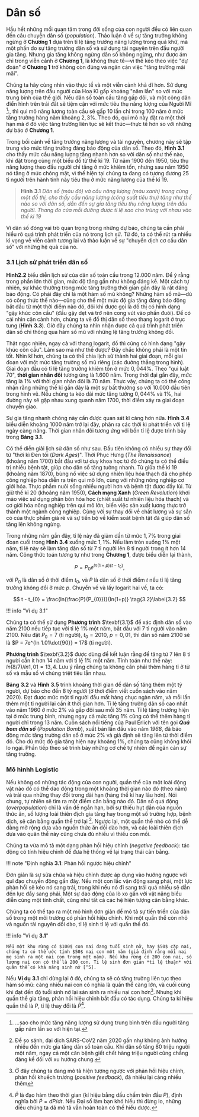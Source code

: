 # Dân số

Hầu hết những mối quan tâm trong đời sống của con người đều có liên quan đến câu chuyện dân số (*population*). Thảo luận ở về sự tăng trưởng không ngừng ở **Chương 1** dựa trên tỉ lệ tăng trưởng năng lượng trong quá khứ, mà một phần do sự tăng trưởng dân số và sử dụng tài nguyên trên đầu người gia tăng. Nhưng gia tăng không ngừng dân số không ngừng, như được ám chỉ trong viễn cảnh ở **Chương 1**, là không thực tế&mdash;vì thế kéo theo việc "dự đoán" ở **Chương 1** trở không còn đúng và ngăn cản việc "tăng trưởng mãi mãi".

Chúng ta hãy cùng nhìn vào thực tế và một viễn cảnh khả dĩ hơn. Sử dụng năng lượng trên đầu người của Hoa Kì gấp khoảng "năm lần" so với mức trung bình của thế giới. Nếu dân số toàn cầu tăng gấp đôi, và một công dân điển hình trên trái đất sẽ tiệm cận với mức tiêu thụ năng lượng của Người Mĩ [^1]:, thì qui mô năng lượng toàn cầu sẽ gấp $10$ lần chỉ trong $100$ năm ở mức tăng trưởng hàng năm khoảng $2{,}3\%$. Theo đó, qui mô này đặt ra một thời hạn mà ở đó việc tăng trưởng liên tục sẽ kết thúc&mdash;thực tế hơn so với những dự báo ở **Chương 1**.

[^1]:

    ...sao cho mức tăng năng lượng sử dụng trung bình trên đầu người tăng gấp năm lần so với hiện tại.

Trong bối cảnh về tăng trưởng năng lượng và tài nguyên, chương này sẽ tập trung vào mức tăng trưởng đáng báo động của dân số. Theo đó, **Hình** $\textbf{3.1}$ cho thấy mức cầu năng lượng tăng nhanh hơn so với dân số như thế nào, khi đặt trong cùng một biểu đồ từ thế kỉ $19$. Từ năm $1900$ đến $1950$, tiêu thụ năng lượng theo đầu người chỉ tăng ở mức khiêm tốn, nhưng sau năm $1950$ nó tăng ở mức chóng mặt, vì thế hiện tại chúng ta đang có tương đương $25$ tỉ người trên hành tinh này tiêu thụ ở mức năng lượng của thế kỉ $19$.

> **Hình** $\textbf{3.1}$ *Dân số (màu đỏ) và cầu năng lượng (màu xanh) trong cùng một đồ thị, cho thấy cầu năng lượng (công suất tiêu thụ) tăng như thế nào so với dân số, dẫn đến sự gia tăng tiêu thụ năng lượng trên đầu người. Thang đo của mỗi đường được tỉ lệ sao cho trùng với nhau vào thế kỉ $19$*

Vì dân số đóng vai trò quan trọng trong những dự báo, chúng ta cần phải hiểu rõ quá trình phát triển của nó trong lịch sử. Từ đó, ta có thể rút ra nhiều kì vọng về viễn cảnh tương lai và thảo luận về sự "chuyển dịch cơ cấu dân số" với những hệ quả của nó.

### 3.1 Lịch sử phát triển dân số

**Hình**$\textbf{2.2}$ biểu diễn lịch sử của dân số toàn cầu trong $12.000$ năm. Để ý rằng trong phần lớn thời gian, mức độ tăng gần như không đáng kể. Một cách tự nhiên, sự khác thường trong mức tăng trưởng thời gian gần đây là rất đáng báo động. Có phải đây chỉ là một hàm số mũ không? Những hàm số mũ&mdash;dù có công thức thế nào&mdash;cũng cho thế một mức độ gia tăng đáng báo động bắt đầu từ một thời điểm nào đó, đôi khi được gọi là đồ thị có hình dạng "gậy khúc côn cầu" (đầu gậy dẹt và trở nên cong vút vào phần đuôi). Để có cái nhìn cận cảnh hơn, chúng ta vẽ đồ thị dân số theo thang logarit ở trục tung (**Hình** $\textbf{3.3}$). Giờ đây chúng ta nhìn nhận được cả quá trình phát triển dân số chỉ thông qua hàm số mũ với những lệ tăng trưởng không đổi.

Thật ngạc nhiên, ngay cả với thang logarit, đồ thì cũng có hình dạng "gậy khúc côn cầu". Làm sao mà như thế được? Đây chắc không phải là một tin tốt. Nhìn kĩ hơn, chúng ta có thể chia lịch sử thành hai giai đoạn, mỗi giai đoạn với một mức tăng trưởng số mũ riêng (các đường thẳng trong hình). Giai đoạn đầu có tỉ lệ tăng trưởng khiêm tốn ở mức $0{,}044\%$. Theo "qui luật $70$", **thời gian nhân đôi** tương ứng là $1.600$ năm. Trong thời đại gần đây, mức tăng là $1\%$ với thời gian nhân đôi là $70$ năm. Thực vậy, chúng ta có thể công nhận rằng những thế kỉ gần đây là một sự bất thường so với $10.000$ đầu tiên trong hình vẽ. Nếu chúng ta kéo dài mức tăng tưởng $0{,}044\%$ và $1\%$, hai đường này sẽ gặp nhau xung quanh năm 1700, thời điểm xảy ra giai đoạn chuyển giao.

Sự gia tăng nhanh chóng này cần được quan sát kĩ càng hơn nữa. **Hình** $\textbf{3.4}$ biểu diễn khoảng $1000$ năm trở lại đây, phân ra các thời kì phát triển với tỉ lệ ngày càng năng. Thời gian nhân đôi tương ứng với bốn tỉ lệ được trình bày trong **Bảng** $\textbf{3.1}$.

Có thể diễn giải lịch sử dân số như sau. Đầu tiên không có nhiều sự thay đổi từ "thời kì Đen tối (*Dark Ages*)". Thời Phục Hưng (*The Renaissance*) (khoảng năm $1700$) bắt đầu với tư duy khoa học từ đó chúng ta có thể điều trị nhiều bệnh tật, giúp cho dân số tăng tưởng nhanh. Từ giữa thế kỉ $19$ (khoảng năm $1870$),  bùng nổ việc sử dụng nhiên liệu hóa thạch đã cho phép công nghiệp hóa diễn ra trên qui mô lớn, cùng với những nông nghiệp cơ giới hóa. Thực phẩm nuôi sống nhiều người hơn và bệnh tật được đẩy lùi. Từ giữ thế kỉ $20$ (khoảng năm $1950$), **Cách mạng Xanh** (*Green Revolution*) khơi mào việc sử dụng phân bón hóa học (chiết suất từ nhiên liệu hóa thạch) và cơ giới hóa nông nghiệp trên qui mô lớn, biến việc sản xuất lương thực trở thành một ngành công nghiệp. Cùng với sự thay đổi về chất lượng và sự sẵn có của thực phẩm giá rẻ và sự tiến bộ về kiểm soát bệnh tật đã giúp dân số tăng lên không ngừng. 

[^2]: 
    
    ...ngoại từ nạn đói và bệnh dịch xảy ra vào thế kỉ $14$

Trong những năm gần đây, tỉ lệ này đã giảm dần từ mức $1{,}7\%$ trong giai đoạn cuối trong **Hình** $\textbf{3.4}$ xuống mức $1{,}1\%$. Nếu làm tròn xuống $1\%$ một năm, tỉ lệ này sẽ làm tăng dân số từ $7$ tỉ người lên $8$ tỉ người trong ít hơn 14 năm. Công thức toán tương tự như trong **Chương 1**, được biểu diễn lại thành,

$$
P = P_{0}e^{ln(1+p)(t-t_{0})}, \tag{3.1}\label{3.1}
$$

với $P_{0}$ là dân số ở thời điểm $t_{0}$, và $P$ là dân số ở thời điểm $t$ nếu tỉ lệ tăng trưởng không đổi ở mức $p$. Chuyển vế và lấy logarit hai vế, ta có:

$$
t - t_{0} = \frac{ln(\frac{P}{P_{0}})}{ln(1+p)} \tag{3.2}\label{3.2}
$$

!!! info "Ví dụ 3.1"

  Chúng ta có thể sử dụng **Phương trình** $\texbf{3.1}$ để xác định dân số vào năm 2100 nếu tiếp tục với tỉ lệ $1\%$ một năm, bắt đầu với $7$ tỉ người vào năm 2100. Nếu đặt $P_{0} = 7$ (tỉ người), $t_{0} = 2010$, $p = 0{,}01$, thì dân số năm $2100$ sẽ là $P = 7e^{ln 1.01\dot{90}} = 17$ (tỉ người).

  **Phương trình** $\texbf{3.2}$ được dùng để kết luận rằng để tăng từ $7$ lên $8$ tỉ người cần ít hơn $14$ năm với tỉ lệ $1\%$ một năm. Tính toán như thế này: $ln(8/7) / ln 1{,}01 = 13,4$. Lưu ý rằng chúng ta không cần phải thêm hàng tỉ ở tử số và mẫu số vì chúng triệt tiêu lẫn nhau.

**Bảng** $\textbf{3.2}$ và **Hình** $\textbf{3.5}$ trình khoảng thời gian để dân số tăng thêm một tỷ người, dự báo cho đến 8 tỷ người (ở thời điểm viết cuốn sách vào năm $2020$). Đạt được mức một tỉ người đầu mất hàng chục ngàn năm, và mỗi lần thêm một tỉ người lại cần ít thời gian hơn. Tỉ lệ tăng trưởng dân số cao nhất vào năm $1960$ ở mức $2\%$ và gấp đôi sau mỗi 35 năm. Tỉ lệ tăng trưởng hiện tại ở mức trung bình, nhưng ngay cả mức tăng $1\%$ cũng có thể thêm hàng tỉ người chỉ trong $13$ năm. Cuốn sách nổi tiếng của Paul Erlich với tên gọi ***Quả bom dân số*** (*Population Bomb*), xuất bản lần đầu vào năm *1968*, đã báo động mức tăng trưởng dân số ở mức $2\%$ và giả định sẽ tăng lên từ thời điểm đó. Cho dù mức độ gia tăng hiện nay khoảng $1\%$, chúng ta cũng không khỏi lo ngại. Phần tiếp theo sẽ trình bày những cơ chế tự nhiên để ngăn cản sự tăng trưởng. 

### Mô hìnhh Logistic

Nếu không có những tác động của con người, quần thể của một loài động vật nào đó có thể dao động trong một khoảng thời gian nào đó (theo năm) và trải qua những thay đổi trong dài hạn (hàng thế kỉ hay lâu hơn). Nói chung, tự nhiên sẽ tìm ra một điểm cân bằng nào đó. Dân số quá động (*overpopulation*) chỉ là vấn đề ngắn hạn, bởi sự thiếu hụt dần của nguồn thức ăn, số lượng loài thiên địch gia tăng hay trong một số trường hợp, bệnh dịch, sẽ cân bằng quần thể trở lại [^4]. Ngược lại, một quần thể nhỏ có thể dễ dàng mở rộng dựa vào nguồn thức ăn dồi dào hơn, và các loài thiên địch dựa vào quân thể này cũng chưa đủ nhiều vì thiếu con mồi.

[^4]:

    Để so sánh, đại dịch SARS-CoV2 năm 2020 gần như không ảnh hưởng nhiều đến mức gia tăng dân số toàn cầu. Khi dân số tăng $80$ triệu người một năm, ngay cả một căn bệnh giết chết hàng triệu người cũng chẳng đáng kể đối với xu hướng chung.

Chúng ta vừa mô tả một dạng phản hồi hiệu chỉnh (*negative feedback*): tác động có tính hiệu chỉnh để đưa hệ thống về lại trạng thái cân bằng.

!!! note "Định nghĩa $\textbf{3.1}$: Phản hồi ngược hiệu chỉnh"

  Đơn giản là sự sửa chữa và hiệu chỉnh được áp dụng vào hướng ngược với quĩ đạo chuyển động gần đây. Nếu một con lắc vận động sang phải, một lực phản hồi sẽ kéo nó sang trái, trong khi nếu nó đi sang trái quá nhiều sẽ dẫn đến lực đẩy sang phải. Một sự dao động của lò xo gắn với vật nặng biểu diễn cùng một tính chất, cũng như tất cả các hệ hiện tượng cân bằng khác.

Chúng ta có thể tạo ra một mô hình đơn giản để mô tả sự tiến triển của dân số trong một môi trường có phản hồi hiệu chỉnh. Khi một quần thể còn nhỏ và nguồn tài nguyên dồi dào, tỉ lệ sinh tỉ lệ với quần thế đó.

!!! info "Ví dụ $\textbf{3.1}$"

    Nếu một khu rừng có $100$ con nai đang tuổi sinh nở, hay $50$ cặp nai, chúng ta có thể ước tính $50$ nai con một năm (giả định rằng mỗi nai mẹ sinh ra một nai con trong một năm). Nếu khu rừng có 200 con nai, số lượng nai con có thể là 200 con. Tỉ lệ sinh đơn giản *tỉ lệ thuận* với quân thể có khả năng sinh nở [^5].

[^5]:

    ...chưa có phản hồi hiệu chỉnh

Nếu **Ví dụ** $\textbf{3.1}$ chỉ dừng lại ở đó, chúng ta sẽ có tăng trưởng liên tục theo hàm số mũ: càng nhiều nai con có nghĩa là quần thể càng lớn, và cuối cùng khi đạt đến độ tuổi sinh nở lại sản sinh ra nhiều nai con hơn[^6]. Nhưng khi quần thể gia tăng, phản hồi hiệu chỉnh bắt đầu có tác dụng. Chúng ta kí hiệu quần thể là $P$, tỉ lệ thay đổi là $\dot{P}$[^7].

[^6]:

    Ở đây chúng ta đang mô tả hiện tượng ngược với phản hồi hiệu chỉnh, phản hồi khuếch trương (*positive feedback*), đã nhiều lại càng nhiều thêm

[^7]:

    $\dot{P}$ là đạo hàm theo thời gian (kí hiệu bằng dấu chấm trên đầu $P$), định nghĩa bởi $\dot{P} = dP / dt$. Nếu Đại số làm bạn khó hiểu thì đừng lo, những điều chúng ta đã mô tả vẫn hoàn toàn có thể hiểu được.
    



  












